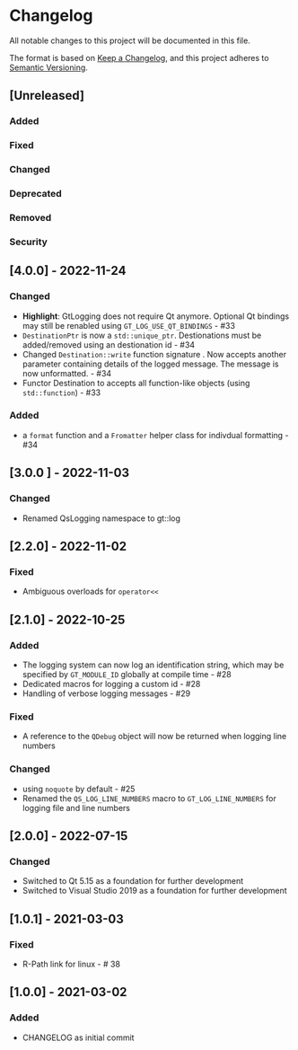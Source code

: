# Changelog
All notable changes to this project will be documented in this file.

The format is based on [Keep a Changelog](https://keepachangelog.com/en/1.0.0/),
and this project adheres to [Semantic Versioning](https://semver.org/spec/v2.0.0.html).

## [Unreleased] 
### Added
### Fixed
### Changed
### Deprecated
### Removed
### Security 

## [4.0.0] - 2022-11-24 

### Changed
- __Highlight__: GtLogging does not require Qt anymore. Optional Qt bindings may still be renabled using `GT_LOG_USE_QT_BINDINGS` - #33
- `DestinationPtr` is now a `std::unique_ptr`. Destionations must be added/removed using an destionation id - #34
- Changed `Destination::write` function signature . Now accepts another parameter containing details of the logged message. The message is now unformatted. - #34
- Functor Destination to accepts all function-like objects (using `std::function`) - #33

### Added
- a `format` function and a `Fromatter` helper class for indivdual formatting - #34

## [3.0.0 ] - 2022-11-03
### Changed
- Renamed QsLogging namespace to gt::log

## [2.2.0] - 2022-11-02
### Fixed
- Ambiguous overloads for `operator<<`

## [2.1.0] - 2022-10-25
### Added
- The logging system can now log an identification string, which may be specified by `GT_MODULE_ID` globally at compile time - #28
- Dedicated macros for logging a custom id - #28
- Handling of verbose logging messages - #29

### Fixed
- A reference to the `QDebug` object will now be returned when logging line numbers 

### Changed
- using  `noquote` by default - #25
- Renamed the `QS_LOG_LINE_NUMBERS` macro to `GT_LOG_LINE_NUMBERS` for logging file and line numbers

## [2.0.0] - 2022-07-15

### Changed
- Switched to Qt 5.15 as a foundation for further development
- Switched to Visual Studio 2019 as a foundation for further development

## [1.0.1] - 2021-03-03

### Fixed
- R-Path link for linux - # 38


## [1.0.0] - 2021-03-02

### Added
- CHANGELOG as initial commit
